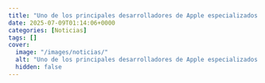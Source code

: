 ```yaml
---
title: "Uno de los principales desarrolladores de Apple especializados en inteligencia artificial se va a Meta"
date: 2025-07-09T01:14:06+0000
categories: [Noticias]
tags: []
cover:
  image: "/images/noticias/"
  alt: "Uno de los principales desarrolladores de Apple especializados en inteligencia artificial se va a Meta"
  hidden: false
---
```



